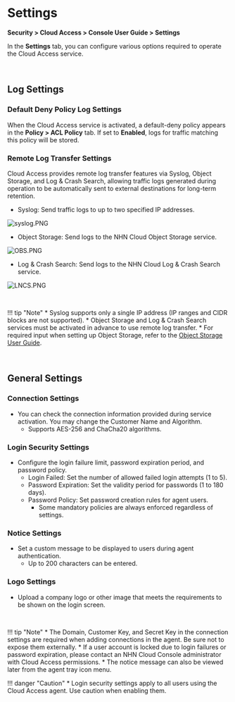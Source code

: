 # Settings

**Security > Cloud Access > Console User Guide > Settings**

In the **Settings** tab, you can configure various options required to operate the Cloud Access service.

<br>

## Log Settings

### Default Deny Policy Log Settings

When the Cloud Access service is activated, a default-deny policy appears in the **Policy > ACL Policy** tab. If set to **Enabled**, logs for traffic matching this policy will be stored.

### Remote Log Transfer Settings

Cloud Access provides remote log transfer features via Syslog, Object Storage, and Log & Crash Search, allowing traffic logs generated during operation to be automatically sent to external destinations for long-term retention.

* Syslog: Send traffic logs to up to two specified IP addresses.

![syslog.PNG](https://kr1-api-object-storage.nhncloudservice.com/v1/AUTH_2acdfabf4efe4efc8a04c00b348110c9/cdn_origin/prod_cloud_access/2025.06.24/syslog.png)

* Object Storage: Send logs to the NHN Cloud Object Storage service.

![OBS.PNG](https://kr1-api-object-storage.nhncloudservice.com/v1/AUTH_2acdfabf4efe4efc8a04c00b348110c9/cdn_origin/prod_cloud_access/2025.06.24/OBS.png)

* Log & Crash Search: Send logs to the NHN Cloud Log & Crash Search service.

![LNCS.PNG](https://kr1-api-object-storage.nhncloudservice.com/v1/AUTH_2acdfabf4efe4efc8a04c00b348110c9/cdn_origin/prod_cloud_access/2025.06.24/LNCS.png)

<br>

!!! tip "Note"
    * Syslog supports only a single IP address (IP ranges and CIDR blocks are not supported).
    * Object Storage and Log & Crash Search services must be activated in advance to use remote log transfer.
    * For required input when setting up Object Storage, refer to the [Object Storage User Guide](https://docs.nhncloud.com/ko/Storage/Object%20Storage/ko/s3-api-guide/#aws-sdk).

<br>

## General Settings

### Connection Settings

* You can check the connection information provided during service activation. You may change the Customer Name and Algorithm.
    * Supports AES-256 and ChaCha20 algorithms.

### Login Security Settings

* Configure the login failure limit, password expiration period, and password policy.
    * Login Failed: Set the number of allowed failed login attempts (1 to 5).
    * Password Expiration: Set the validity period for passwords (1 to 180 days).
    * Password Policy: Set password creation rules for agent users.
        * Some mandatory policies are always enforced regardless of settings.

### Notice Settings

* Set a custom message to be displayed to users during agent authentication.
    * Up to 200 characters can be entered.

### Logo Settings

* Upload a company logo or other image that meets the requirements to be shown on the login screen.

<br>

!!! tip "Note"
    * The Domain, Customer Key, and Secret Key in the connection settings are required when adding connections in the agent. Be sure not to expose them externally.
    * If a user account is locked due to login failures or password expiration, please contact an NHN Cloud Console administrator with Cloud Access permissions.
    * The notice message can also be viewed later from the agent tray icon menu.

!!! danger "Caution"
    * Login security settings apply to all users using the Cloud Access agent. Use caution when enabling them.

